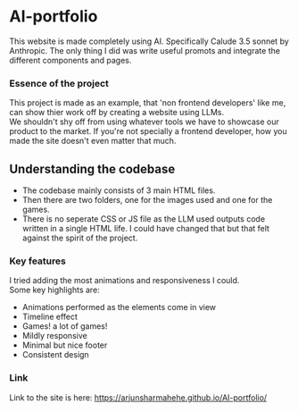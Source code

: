 # AI-portfolio

This website is made completely using AI. Specifically Calude 3.5 sonnet by Anthropic. The only thing I did was write useful promots and integrate the different components and pages.

### Essence of the project

This project is made as an example, that 'non frontend developers' like me, can show thier work off by creating a website using LLMs.    
We shouldn't shy off from using whatever tools we have to showcase our product to the market. If you're not specially a frontend developer, how you made the site doesn't even matter that much.

## Understanding the codebase

- The codebase mainly consists of 3 main HTML files.   
- Then there are two folders, one for the images used and one for the games.   
- There is no seperate CSS or JS file as the LLM used outputs code written in a single HTML life. I could have changed that but that felt against the spirit of the project.   

### Key features

I tried adding the most animations and responsiveness I could.    
Some key highlights are:
- Animations performed as the elements come in view
- Timeline effect
- Games! a lot of games!
- Mildly responsive
- Minimal but nice footer
- Consistent design


### Link

Link to the site is here:   https://arjunsharmahehe.github.io/AI-portfolio/